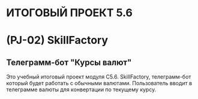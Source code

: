 # ИТОГОВЫЙ ПРОЕКТ 5.6 
# (PJ-02) SkillFactory

## Телеграмм-бот "Курсы валют"

Это учебный итоговый проект модуля С5.6. SkillFactory, 
телеграмм-бот который будет работать с обычными валютами.
Пользователь вводит в телеграмме валюты для конвертации по текущему курсу.
